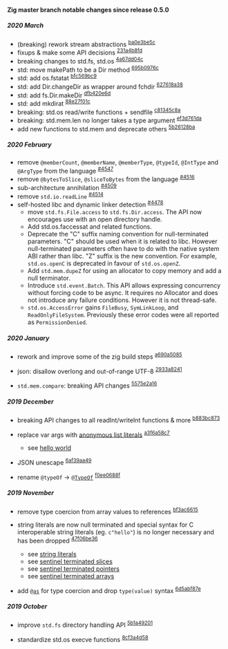 #### Zig master branch notable changes since release 0.5.0

##### 2020 March
- (breaking) rework stream abstractions <sup>[ba0e3be5c](https://github.com/ziglang/zig/commit/ba0e3be5cfa2f60f2f9d2a4eb319408f972796c2)</sup>
- fixups & make some API decisions <sup>[231a4b8fd](https://github.com/ziglang/zig/commit/231a4b8fde6ff061198c76d02990a471ec48c977)</sup>
- breaking changes to std.fs, std.os <sup>[4a67dd04c](https://github.com/ziglang/zig/commit/4a67dd04c99954af2fd8e38b99704a1faea16267)</sup>
- std: move makePath to be a Dir method <sup>[695b0976c](https://github.com/ziglang/zig/commit/695b0976c3757325d4b2043151d267bcc7490f7e)</sup>
- std: add os.fstatat <sup>[bfc569bc9](https://github.com/ziglang/zig/commit/bfc569bc9877a4f305080bc6cde0e42fed7433e0)</sup>
- std: add Dir.changeDir as wrapper around fchdir <sup>[627618a38](https://github.com/ziglang/zig/commit/627618a38d291d9cc76c8e30e33cad60dc26cf11)</sup>
- std: add fs.Dir.makeDir <sup>[dfb420e6d](https://github.com/ziglang/zig/commit/dfb420e6d779b9b6d60a277401aadba2800e3572)</sup>
- std: add mkdirat <sup>[88e27f01c](https://github.com/ziglang/zig/commit/88e27f01c8dbf4bda5726c93d12cc4a1d174989d)</sup>
- breaking: std.os read/write functions + sendfile <sup>[c81345c8a](https://github.com/ziglang/zig/commit/c81345c8aec56a108f6f98001666a1552d65ce85)</sup>
- breaking: std.mem.len no longer takes a type argument <sup>[ef3d761da](https://github.com/ziglang/zig/commit/ef3d761da545a3a72928ed0e0ba3b749a4cb74d8)</sup>
- add new functions to std.mem and deprecate others <sup>[5b26128ba](https://github.com/ziglang/zig/commit/5b26128bacddf594dfe45958a236bfa2459f878b)</sup>

##### 2020 February
- remove `@memberCount`, `@memberName`,  `@memberType`, `@typeId`, `@IntType` and `@ArgType` from the language <sup>[#4547](https://github.com/ziglang/zig/pull/4547)</sup>
- remove `@bytesToSlice`, `@sliceToBytes` from the language <sup>[#4516](https://github.com/ziglang/zig/pull/4516)</sup>
- sub-architecture annihilation <sup>[#4509](https://github.com/ziglang/zig/pull/4509)</sup>
- remove `std.io.readLine` <sup>[#4514](https://github.com/ziglang/zig/pull/4514)</sup>
- self-hosted libc and dynamic linker detection <sup>[#4478](https://github.com/ziglang/zig/pull/4478)</sup>
  - move `std.fs.File.access` to `std.fs.Dir.access`. The API now encourages use with an open directory handle.
  - Add std.os.faccessat and related functions.
  - Deprecate the "C" suffix naming convention for null-terminated parameters. "C" should be used when it is related to libc. However null-terminated parameters often have to do with the native system
ABI rather than libc. "Z" suffix is the new convention. For example, `std.os.openC` is deprecated in favour of `std.os.openZ`.
  - Add `std.mem.dupeZ` for using an allocator to copy memory and add a null terminator.
  - Introduce `std.event.Batch`. This API allows expressing concurrency without forcing code to be async. It requires no Allocator and does not introduce any failure conditions. However it is not thread-safe.
  - `std.os.AccessError` gains `FileBusy`, `SymLinkLoop`, and `ReadOnlyFileSystem`. Previously these error codes were all reported as `PermissionDenied`.

##### 2020 January

- rework and improve some of the zig build steps
<sup>[a690a5085](https://github.com/ziglang/zig/commit/a690a5085ddbfb540cf07db146645a9f8a4e92f6)</sup>

- json: disallow overlong and out-of-range UTF-8
<sup>[2933a8241](https://github.com/ziglang/zig/commit/2933a8241a54af436f2df5eac73aa2acf5eabd40)</sup>

- `std.mem.compare`: breaking API changes
<sup>[5575e2a16](https://github.com/ziglang/zig/commit/5575e2a168c07d2dcc0e58146231e490ef8a898e)</sup>

##### 2019 December

- breaking API changes to all readInt/writeInt functions & more
<sup>[b883bc873](https://github.com/ziglang/zig/commit/b883bc873df7f1a8fa3a13800402e1ec8da74328)</sup>

- replace var args with [anonymous list literals](https://ziglang.org/documentation/master/#Anonymous-List-Literals)
<sup>[a3f6a58c7](https://github.com/ziglang/zig/commit/a3f6a58c7785e7958f9d0b96d54356944bf34e32)</sup>
  - see [hello world](https://ziglang.org/documentation/master/#Hello-World)

- JSON unescape
<sup>[6af39aa49](https://github.com/ziglang/zig/commit/6af39aa49afeb3498d6c5dfa0b60a0fdc15ca47c)</sup>

- rename `@typeOf` → [`@TypeOf`](https://ziglang.org/documentation/master/#TypeOf)
<sup>[f0ee0688f](https://github.com/ziglang/zig/commit/f0ee0688f20dd012b4e069324abdba081ff19369)</sup>

##### 2019 November
- remove type coercion from array values to references
<sup>[bf3ac6615](https://github.com/ziglang/zig/commit/bf3ac6615051143a9ef41180cd74e88de5dd573d)</sup>

- string literals are now null terminated and special syntax for C interoperable string literals (eg. `c"hello"`) is no longer necessary and has been dropped
<sup>[47f06be36](https://github.com/ziglang/zig/commit/47f06be36943f808aa9798c19172363afe6ae35c)</sup>
  - see [string literals](https://ziglang.org/documentation/master/#String-Literals-and-Character-Literals)
  - see [sentinel terminated slices](https://ziglang.org/documentation/master/#Sentinel-Terminated-Slices)
  - see [sentinel terminated pointers](https://ziglang.org/documentation/master/#Sentinel-Terminated-Pointers)
  - see [sentinel terminated arrays](https://ziglang.org/documentation/master/#Sentinel-Terminated-Arrays)

- add [`@as`](https://ziglang.org/documentation/master/#as) for type coercion and drop `type(value)` syntax
<sup>[6d5abf87e](https://github.com/ziglang/zig/commit/6d5abf87ecd3509c6fb8b9c917b73b4db2ae59ff)</sup>

##### 2019 October

- improve `std.fs` directory handling API
<sup>[5b1a49201](https://github.com/ziglang/zig/commit/5b1a492012241276a4b7539ca6664234f0629c79)</sup>

- standardize std.os execve functions
<sup>[8cf3a4d58](https://github.com/ziglang/zig/commit/8cf3a4d586b675a239c9cfa1ea07fa9f59ebf0a4)</sup>
